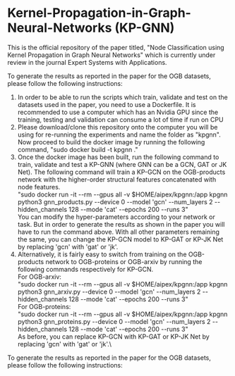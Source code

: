 # Kernel-Propagation-in-Graph-Neural-Networks (KP-GNN)

This is the official repository of the paper titled, "Node Classification using Kernel Propagation in Graph Neural Networks" which is currently under review in the journal Expert Systems with Applications.

To generate the results as reported in the paper for the OGB datasets, please follow the following instructions:

1. In order to be able to run the scripts which train, validate and test on the datasets used in the paper, you need to use a Dockerfile. It is recommended to use a computer which has an Nvidia GPU since the training, testing and validation can consume a lot of time if run on CPU
2. Please download/clone this repository onto the computer you will be using for re-running the experiments and name the folder as "kpgnn". Now proceed to build the docker image by running the following command, "sudo docker build -t kpgnn ."
3. Once the docker image has been built, run the following command to train, validate and test a KP-GNN (where GNN can be a GCN, GAT or JK Net). The following command will train a KP-GCN on the OGB-products network with the higher-order structural features concatenated with node features.\
"sudo docker run -it --rm --gpus all -v $HOME/aipex/kpgnn:/app kpgnn python3 gnn_products.py --device 0 --model 'gcn' --num_layers 2 --hidden_channels 128 --mode 'cat' --epochs 200 --runs 3"\
You can modify the hyper-parameters according to your network or task. But in order to generate the results as shown in the paper you will have to run the command above. With all other parameters remaining the same, you can change the KP-GCN model to KP-GAT or KP-JK Net by replacing 'gcn' with 'gat' or 'jk'.
4. Alternatively, it is fairly easy to switch from training on the OGB-products network to OGB-proteins or OGB-arxiv by running the following commands respectively for KP-GCN.\
For OGB-arxiv:\
"sudo docker run -it --rm --gpus all -v $HOME/aipex/kpgnn:/app kpgnn python3 gnn_arxiv.py --device 0 --model 'gcn' --num_layers 2 --hidden_channels 128 --mode 'cat' --epochs 200 --runs 3"\
For OGB-proteins:\
"sudo docker run -it --rm --gpus all -v $HOME/aipex/kpgnn:/app kpgnn python3 gnn_proteins.py --device 0 --model 'gcn' --num_layers 2 --hidden_channels 128 --mode 'cat' --epochs 200 --runs 3"\
As before, you can replace KP-GCN with KP-GAT or KP-JK Net by replacing 'gcn' with 'gat' or 'jk'.\

To generate the results as reported in the paper for the OGB datasets, please follow the following instructions:





